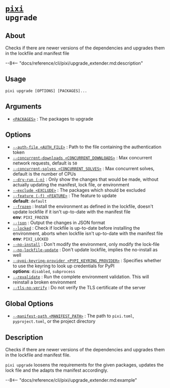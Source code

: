 <!--- This file is autogenerated. Do not edit manually! -->
# <code>[pixi](../pixi.md) upgrade</code>

## About
Checks if there are newer versions of the dependencies and upgrades them in the lockfile and manifest file

--8<-- "docs/reference/cli/pixi/upgrade_extender.md:description"

## Usage
```
pixi upgrade [OPTIONS] [PACKAGES]...
```

## Arguments
- <a id="arg-<PACKAGES>" href="#arg-<PACKAGES>">`<PACKAGES>`</a>
:  The packages to upgrade

## Options
- <a id="arg---auth-file" href="#arg---auth-file">`--auth-file <AUTH_FILE>`</a>
:  Path to the file containing the authentication token
- <a id="arg---concurrent-downloads" href="#arg---concurrent-downloads">`--concurrent-downloads <CONCURRENT_DOWNLOADS>`</a>
:  Max concurrent network requests, default is `50`
- <a id="arg---concurrent-solves" href="#arg---concurrent-solves">`--concurrent-solves <CONCURRENT_SOLVES>`</a>
:  Max concurrent solves, default is the number of CPUs
- <a id="arg---dry-run" href="#arg---dry-run">`--dry-run (-n)`</a>
:  Only show the changes that would be made, without actually updating the manifest, lock file, or environment
- <a id="arg---exclude" href="#arg---exclude">`--exclude <EXCLUDE>`</a>
:  The packages which should be excluded
- <a id="arg---feature" href="#arg---feature">`--feature (-f) <FEATURE>`</a>
:  The feature to update
<br>**default**: `default`
- <a id="arg---frozen" href="#arg---frozen">`--frozen`</a>
:  Install the environment as defined in the lockfile, doesn't update lockfile if it isn't up-to-date with the manifest file
<br>**env**: `PIXI_FROZEN`
- <a id="arg---json" href="#arg---json">`--json`</a>
:  Output the changes in JSON format
- <a id="arg---locked" href="#arg---locked">`--locked`</a>
:  Check if lockfile is up-to-date before installing the environment, aborts when lockfile isn't up-to-date with the manifest file
<br>**env**: `PIXI_LOCKED`
- <a id="arg---no-install" href="#arg---no-install">`--no-install`</a>
:  Don't modify the environment, only modify the lock-file
- <a id="arg---no-lockfile-update" href="#arg---no-lockfile-update">`--no-lockfile-update`</a>
:  Don't update lockfile, implies the no-install as well
- <a id="arg---pypi-keyring-provider" href="#arg---pypi-keyring-provider">`--pypi-keyring-provider <PYPI_KEYRING_PROVIDER>`</a>
:  Specifies whether to use the keyring to look up credentials for PyPI
<br>**options**: `disabled`, `subprocess`
- <a id="arg---revalidate" href="#arg---revalidate">`--revalidate`</a>
:  Run the complete environment validation. This will reinstall a broken environment
- <a id="arg---tls-no-verify" href="#arg---tls-no-verify">`--tls-no-verify`</a>
:  Do not verify the TLS certificate of the server

## Global Options
- <a id="arg---manifest-path" href="#arg---manifest-path">`--manifest-path <MANIFEST_PATH>`</a>
:  The path to `pixi.toml`, `pyproject.toml`, or the project directory

## Description
Checks if there are newer versions of the dependencies and upgrades them in the lockfile and manifest file.

`pixi upgrade` loosens the requirements for the given packages, updates the lock file and the adapts the manifest accordingly.


--8<-- "docs/reference/cli/pixi/upgrade_extender.md:example"
